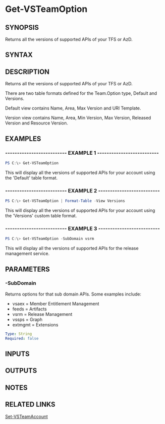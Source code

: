 


# Get-VSTeamOption

## SYNOPSIS

Returns all the versions of supported APIs of your TFS or AzD.

## SYNTAX

## DESCRIPTION

Returns all the versions of supported APIs of your TFS or AzD.

There are two table formats defined for the Team.Option type, Default and Versions.

Default view contains Name, Area, Max Version and URI Template.

Version view contains Name, Area, Min Version, Max Version, Released Version and Resource Version.

## EXAMPLES

### -------------------------- EXAMPLE 1 --------------------------

```PowerShell
PS C:\> Get-VSTeamOption
```

This will display all the versions of supported APIs for your account using the 'Default' table format.

### -------------------------- EXAMPLE 2 --------------------------

```PowerShell
PS C:\> Get-VSTeamOption | Format-Table -View Versions
```

This will display all the versions of supported APIs for your account using the 'Versions' custom table format.

### -------------------------- EXAMPLE 3 --------------------------

```PowerShell
PS C:\> Get-VSTeamOption -SubDomain vsrm
```

This will display all the versions of supported APIs for the release management service.

## PARAMETERS

### -SubDomain

Returns options for that sub domain APIs. Some examples include:

- vsaex = Member Entitlement Management
- feeds = Artifacts
- vsrm = Release Management
- vssps = Graph
- extmgmt = Extensions

```yaml
Type: String
Required: false
```

## INPUTS

## OUTPUTS

## NOTES

## RELATED LINKS

[Set-VSTeamAccount](Set-VSTeamAccount.md)

